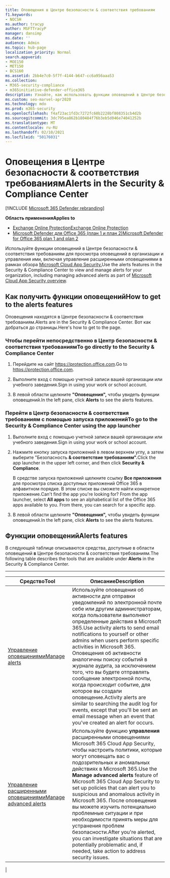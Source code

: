 ```yaml
---
title: Оповещения в Центре безопасности & соответствия требованиям
f1.keywords:
- NOCSH
ms.author: tracyp
author: MSFTTracyP
manager: dansimp
ms.date: ''
audience: Admin
ms.topic: hub-page
localization_priority: Normal
search.appverid:
- MOE150
- MET150
- BCS160
ms.assetid: 2bb4e7c0-5f7f-4144-b647-cc6a956aaa53
ms.collection:
- M365-security-compliance
- m365initiative-defender-office365
description: Узнайте, как использовать функции оповещений в Центре безопасности и соответствия требованиям Office 365 & для просмотра оповещений и управления ими, включая управление расширенными оповещениями.
ms.custom: seo-marvel-apr2020
ms.technology: mdo
ms.prod: m365-security
ms.openlocfilehash: f4af23ac1fd3c7272fc60b2228bf808351cb4d2b
ms.sourcegitcommit: 3dc795ea862b180484f76b3eb5d046e74041252b
ms.translationtype: MT
ms.contentlocale: ru-RU
ms.lasthandoff: 02/10/2021
ms.locfileid: "50176031"
---
```

# <a name="alerts-in-the-security--compliance-center"></a><span data-ttu-id="5e7c8-103">Оповещения в Центре безопасности & соответствия требованиям</span><span class="sxs-lookup"><span data-stu-id="5e7c8-103">Alerts in the Security & Compliance Center</span></span>

[!INCLUDE [Microsoft 365 Defender rebranding](../includes/microsoft-defender-for-office.md)]

<span data-ttu-id="5e7c8-104">**Область применения**</span><span class="sxs-lookup"><span data-stu-id="5e7c8-104">**Applies to**</span></span>
- [<span data-ttu-id="5e7c8-105">Exchange Online Protection</span><span class="sxs-lookup"><span data-stu-id="5e7c8-105">Exchange Online Protection</span></span>](https://go.microsoft.com/fwlink/?linkid=2148611)
- [<span data-ttu-id="5e7c8-106">Microsoft Defender для Office 365 (план 1 и план 2)</span><span class="sxs-lookup"><span data-stu-id="5e7c8-106">Microsoft Defender for Office 365 plan 1 and plan 2</span></span>](https://go.microsoft.com/fwlink/?linkid=2148715)

<span data-ttu-id="5e7c8-107">Используйте функции оповещений в Центре безопасности & соответствия требованиям для просмотра оповещений в организации и управления ими, включая управление расширенными оповещениями в рамках обзора [Microsoft Cloud App Security.](https://docs.microsoft.com/cloud-app-security/what-is-cloud-app-security)</span><span class="sxs-lookup"><span data-stu-id="5e7c8-107">Use the alerts features in the Security & Compliance Center to view and manage alerts for your organization, including managing advanced alerts as part of [Microsoft Cloud App Security overview](https://docs.microsoft.com/cloud-app-security/what-is-cloud-app-security).</span></span>

## <a name="how-to-get-to-the-alerts-features"></a><span data-ttu-id="5e7c8-108">Как получить функции оповещений</span><span class="sxs-lookup"><span data-stu-id="5e7c8-108">How to get to the alerts features</span></span>

<span data-ttu-id="5e7c8-109">Оповещения находятся в Центре безопасности & соответствия требованиям.</span><span class="sxs-lookup"><span data-stu-id="5e7c8-109">Alerts are in the Security & Compliance Center.</span></span> <span data-ttu-id="5e7c8-110">Вот как добраться до страницы.</span><span class="sxs-lookup"><span data-stu-id="5e7c8-110">Here's how to get to the page.</span></span>

### <a name="to-go-directly-to-the-security--compliance-center"></a><span data-ttu-id="5e7c8-111">Чтобы перейти непосредственно в Центр безопасности & соответствия требованиям</span><span class="sxs-lookup"><span data-stu-id="5e7c8-111">To go directly to the Security & Compliance Center</span></span>

1. <span data-ttu-id="5e7c8-112">Перейдите на сайт <https://protection.office.com>.</span><span class="sxs-lookup"><span data-stu-id="5e7c8-112">Go to <https://protection.office.com>.</span></span>

2. <span data-ttu-id="5e7c8-113">Выполните вход с помощью учетной записи вашей организации или учебного заведения.</span><span class="sxs-lookup"><span data-stu-id="5e7c8-113">Sign in using your work or school account.</span></span>

3. <span data-ttu-id="5e7c8-114">В левой области щелкните **"Оповещения",** чтобы увидеть функции оповещений.</span><span class="sxs-lookup"><span data-stu-id="5e7c8-114">In the left pane, click **Alerts** to see the alerts features.</span></span>

### <a name="to-go-to-the-security--compliance-center-using-the-app-launcher"></a><span data-ttu-id="5e7c8-115">Перейти в Центр безопасности & соответствия требованиям с помощью запуска приложений</span><span class="sxs-lookup"><span data-stu-id="5e7c8-115">To go to the Security & Compliance Center using the app launcher</span></span>

1. <span data-ttu-id="5e7c8-116">Выполните вход с помощью учетной записи вашей организации или учебного заведения.</span><span class="sxs-lookup"><span data-stu-id="5e7c8-116">Sign in using your work or school account.</span></span>

2. <span data-ttu-id="5e7c8-117">Нажмите кнопку запуска приложений в левом верхнем углу, а затем выберите "Безопасность **& соответствие требованиям".**</span><span class="sxs-lookup"><span data-stu-id="5e7c8-117">Click the app launcher in the upper left corner, and then click **Security & Compliance**.</span></span>

   <span data-ttu-id="5e7c8-p102">В средстве запуска приложений щелкните ссылку **Все приложения** для просмотра списка доступных приложений Office 365 в алфавитном порядке. В этом списке вы сможете найти конкретное приложение.</span><span class="sxs-lookup"><span data-stu-id="5e7c8-p102">Can't find the app you're looking for? From the app launcher, select **All apps** to see an alphabetical list of the Office 365 apps available to you. From there, you can search for a specific app.</span></span>

3. <span data-ttu-id="5e7c8-121">В левой области щелкните **"Оповещения",** чтобы увидеть функции оповещений.</span><span class="sxs-lookup"><span data-stu-id="5e7c8-121">In the left pane, click **Alerts** to see the alerts features.</span></span>

## <a name="alerts-features"></a><span data-ttu-id="5e7c8-122">Функции оповещений</span><span class="sxs-lookup"><span data-stu-id="5e7c8-122">Alerts features</span></span>

<span data-ttu-id="5e7c8-123">В следующей таблице описываются средства, доступные в области оповещений **в** Центре безопасности & соответствия требованиям.</span><span class="sxs-lookup"><span data-stu-id="5e7c8-123">The following table describes the tools that are available under **Alerts** in the Security & Compliance Center.</span></span>

****

|<span data-ttu-id="5e7c8-124">Средство</span><span class="sxs-lookup"><span data-stu-id="5e7c8-124">Tool</span></span>|<span data-ttu-id="5e7c8-125">Описание</span><span class="sxs-lookup"><span data-stu-id="5e7c8-125">Description</span></span>|
|---|---|
|[<span data-ttu-id="5e7c8-126">Управление оповещениями</span><span class="sxs-lookup"><span data-stu-id="5e7c8-126">Manage alerts</span></span>](../../compliance/create-activity-alerts.md)|<span data-ttu-id="5e7c8-127">Используйте оповещения об активности для отправки уведомлений по электронной почте себе или другим администраторам, когда пользователи выполняют определенные действия в Microsoft 365.</span><span class="sxs-lookup"><span data-stu-id="5e7c8-127">Use activity alerts to send email notifications to yourself or other admins when users perform specific activities in Microsoft 365.</span></span> <span data-ttu-id="5e7c8-128">Оповещения об активности аналогичны поиску событий в журнале аудита, за исключением того, что вы будете отправлять сообщение электронной почты, когда происходит событие, для которое вы создали оповещение.</span><span class="sxs-lookup"><span data-stu-id="5e7c8-128">Activity alerts are similar to searching the audit log for events, except that you'll be sent an email message when an event that you've created an alert for occurs.</span></span>|
|[<span data-ttu-id="5e7c8-129">Управление расширенными оповещениями</span><span class="sxs-lookup"><span data-stu-id="5e7c8-129">Manage advanced alerts</span></span>](https://docs.microsoft.com/cloud-app-security/what-is-cloud-app-security)|<span data-ttu-id="5e7c8-130">Используйте функцию **управления** расширенными оповещениями Microsoft 365 Cloud App Security, чтобы настроить политики, которые могут оповещать вас о подозрительных и аномальных действиях в Microsoft 365.</span><span class="sxs-lookup"><span data-stu-id="5e7c8-130">Use the **Manage advanced alerts** feature of Microsoft 365 Cloud App Security to set up policies that can alert you to suspicious and anomalous activity in Microsoft 365.</span></span> <span data-ttu-id="5e7c8-131">После оповещения вы можете изучить потенциально проблемные ситуации и при необходимости принять меры для устранения проблем безопасности.</span><span class="sxs-lookup"><span data-stu-id="5e7c8-131">After you're alerted, you can investigate situations that are potentially problematic and, if needed, take action to address security issues.</span></span>|
|

